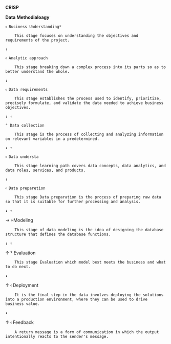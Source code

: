 **CRISP**

**Data Methodialoagy**

    ৹ Business Understanding*

        This stage focuses on understanding the objectives and requirements of the project.

    ↓

    ৹ Analytic approach

        This stage breaking down a complex process into its parts so as to better understand the whole.

    ↓

    ৹ Data requirements 

        This stage establishes the process used to identify, prioritize, precisely formulate, and validate the data needed to achieve business objectives.

    ↓ ↑

    ° Data collection

        This stage is the process of collecting and analyzing information on relevant variables in a predetermined. 

    ↓ ↑

    ৹ Data understa

        This stage learning path covers data concepts, data analytics, and data roles, services, and products.

    ↓

    ৹ Data preparetion

        This stage Data preparation is the process of preparing raw data so that it is suitable for further processing and analysis.

    ↓ ↑

→    ৹ Modeling

        This stage of data modeling is the idea of ​​designing the database structure that defines the database functions.

    ↓ ↑

↑    ° Evaluation

        This stage Evaluation which model best meets the business and what to do next.

    ↓

↑    ৹ Deployment

        It is the final step in the data involves deploying the solutions into a production environment, where they can be used to drive business value.

    ↓

↑    ৹ Feedback

        A return message is a form of communication in which the output intentionally reacts to the sender's message.
